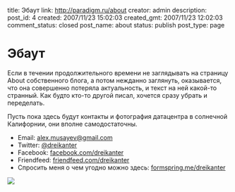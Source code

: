 title: Эбаут
link: http://paradigm.ru/about
creator: admin
description: 
post_id: 4
created: 2007/11/23 15:02:03
created_gmt: 2007/11/23 12:02:03
comment_status: closed
post_name: about
status: publish
post_type: page

# Эбаут

Если в течении продолжительного времени не заглядывать на страницу About собственного блога, а потом нежданно заглянуть, оказывается, что она совершенно потеряла актуальность, и текст на ней какой-то странный. Как будто кто-то другой писал, хочется сразу убрать и переделать.

Пусть пока здесь будут контакты и фотография датацентра в солнечной Калифорнии, они вполне самодостаточны.

  * Email: [alex.musayev@gmail.com](mailto:alex.musayev@gmail.com)
  * Twitter: [@dreikanter](http://twitter.com/dreikanter)
  * Facebook: [facebook.com/dreikanter](http://facebook.com/dreikanter)
  * Friendfeed: [friendfeed.com/dreikanter](http://friendfeed.com/dreikanter)
  * Спросить меня о чем угодно можно здесь: [formspring.me/dreikanter](http://formspring.me/dreikanter)

![](/;-\)/2007/11/dreamhost.jpg)